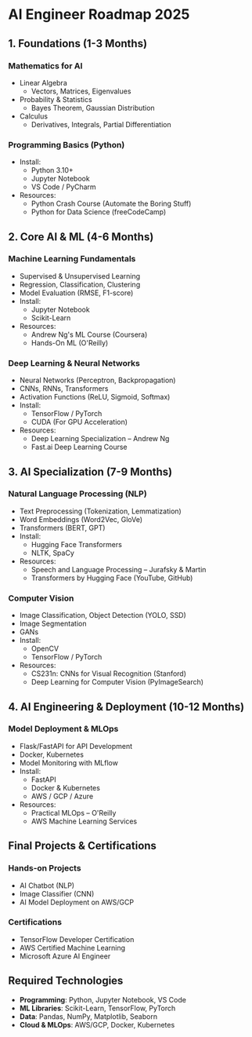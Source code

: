 # AI Engineer Roadmap 2025
## 1. Foundations (1-3 Months)
### Mathematics for AI
- Linear Algebra
  - Vectors, Matrices, Eigenvalues
- Probability & Statistics
  - Bayes Theorem, Gaussian Distribution
- Calculus
  - Derivatives, Integrals, Partial Differentiation
### Programming Basics (Python)
- Install:
  - Python 3.10+
  - Jupyter Notebook
  - VS Code / PyCharm
- Resources:
  - Python Crash Course (Automate the Boring Stuff)
  - Python for Data Science (freeCodeCamp)
  
## 2. Core AI & ML (4-6 Months)
### Machine Learning Fundamentals
- Supervised & Unsupervised Learning
- Regression, Classification, Clustering
- Model Evaluation (RMSE, F1-score)
- Install:
  - Jupyter Notebook
  - Scikit-Learn
- Resources:
  - Andrew Ng's ML Course (Coursera)
  - Hands-On ML (O'Reilly)
  
### Deep Learning & Neural Networks
- Neural Networks (Perceptron, Backpropagation)
- CNNs, RNNs, Transformers
- Activation Functions (ReLU, Sigmoid, Softmax)
- Install:
  - TensorFlow / PyTorch
  - CUDA (For GPU Acceleration)
- Resources:
  - Deep Learning Specialization – Andrew Ng
  - Fast.ai Deep Learning Course

## 3. AI Specialization (7-9 Months)
### Natural Language Processing (NLP)
- Text Preprocessing (Tokenization, Lemmatization)
- Word Embeddings (Word2Vec, GloVe)
- Transformers (BERT, GPT)
- Install:
  - Hugging Face Transformers
  - NLTK, SpaCy
- Resources:
  - Speech and Language Processing – Jurafsky & Martin
  - Transformers by Hugging Face (YouTube, GitHub)
  
### Computer Vision
- Image Classification, Object Detection (YOLO, SSD)
- Image Segmentation
- GANs
- Install:
  - OpenCV
  - TensorFlow / PyTorch
- Resources:
  - CS231n: CNNs for Visual Recognition (Stanford)
  - Deep Learning for Computer Vision (PyImageSearch)

## 4. AI Engineering & Deployment (10-12 Months)
### Model Deployment & MLOps
- Flask/FastAPI for API Development
- Docker, Kubernetes
- Model Monitoring with MLflow
- Install:
  - FastAPI
  - Docker & Kubernetes
  - AWS / GCP / Azure
- Resources:
  - Practical MLOps – O'Reilly
  - AWS Machine Learning Services

## Final Projects & Certifications
### Hands-on Projects
- AI Chatbot (NLP)
- Image Classifier (CNN)
- AI Model Deployment on AWS/GCP

### Certifications
- TensorFlow Developer Certification
- AWS Certified Machine Learning
- Microsoft Azure AI Engineer

## Required Technologies
- **Programming**: Python, Jupyter Notebook, VS Code
- **ML Libraries**: Scikit-Learn, TensorFlow, PyTorch
- **Data**: Pandas, NumPy, Matplotlib, Seaborn
- **Cloud & MLOps**: AWS/GCP, Docker, Kubernetes
